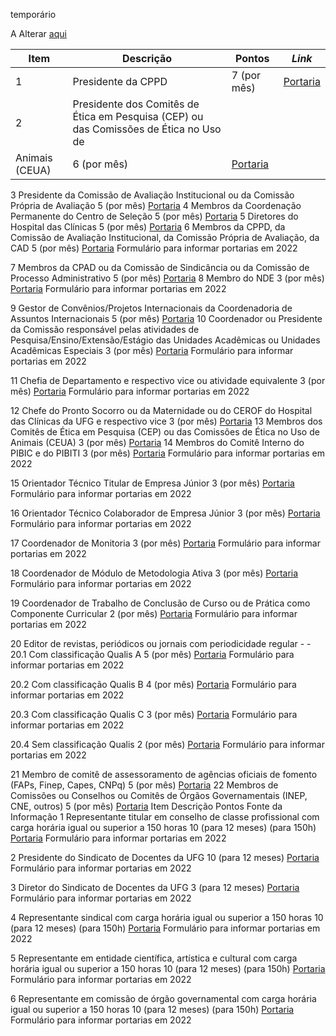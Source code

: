 temporário

A Alterar [aqui](https://docs.google.com/spreadsheets/d/1r7R49SosuoSZuDxSHp_M1s5jyZYC9O7KnHdICywnbtQ/edit?usp=drive_web&ouid=105036038655527034429)


|Item|Descrição|Pontos|**_Link_**|
|-|-|-|-|
|1|Presidente da CPPD|7 (por mês)|[Portaria](./portaria.md)|
|2|Presidente dos Comitês de Ética em Pesquisa (CEP) ou das Comissões de Ética no Uso de
Animais (CEUA)|6 (por mês)|[Portaria](./portaria.md)|


3	Presidente da Comissão de Avaliação Institucional ou da Comissão Própria de Avaliação	5
(por mês)	[Portaria](./portaria.md)
4	Membros da Coordenação Permanente do Centro de Seleção	5
(por mês)	[Portaria](./portaria.md)
5	Diretores do Hospital das Clínicas	5
(por mês)	[Portaria](./portaria.md)
6	Membros da CPPD, da Comissão de Avaliação Institucional, da Comissão Própria de Avaliação, da CAD	5
(por mês)	[Portaria](./portaria.md)
Formulário para informar portarias em 2022

7	Membros da CPAD ou da Comissão de Sindicância ou da Comissão de Processo Administrativo	5
(por mês)	[Portaria](./portaria.md)
8	Membro do NDE	3
(por mês)	[Portaria](./portaria.md)
Formulário para informar portarias em 2022

9	Gestor de Convênios/Projetos Internacionais da Coordenadoria de Assuntos Internacionais	5
(por mês)	[Portaria](./portaria.md)
10	Coordenador ou Presidente da Comissão responsável pelas atividades de Pesquisa/Ensino/Extensão/Estágio das Unidades Acadêmicas ou Unidades Acadêmicas Especiais	3
(por mês)	[Portaria](./portaria.md)
Formulário para informar portarias em 2022

11	Chefia de Departamento e respectivo vice ou atividade equivalente	3
(por mês)	[Portaria](./portaria.md)
Formulário para informar portarias em 2022

12	Chefe do Pronto Socorro ou da Maternidade ou do CEROF do Hospital das Clínicas da UFG e respectivo vice	3
(por mês)	[Portaria](./portaria.md)
13	Membros dos Comitês de Ética em Pesquisa (CEP) ou das Comissões de Ética no Uso de Animais (CEUA)	3
(por mês)	[Portaria](./portaria.md)
14	Membros do Comitê Interno do PIBIC e do PIBITI	3
(por mês)	[Portaria](./portaria.md)
Formulário para informar portarias em 2022

15	Orientador Técnico Titular de Empresa Júnior	3
(por mês)	[Portaria](./portaria.md)
Formulário para informar portarias em 2022

16	Orientador Técnico Colaborador de Empresa Júnior	3
(por mês)	[Portaria](./portaria.md)
Formulário para informar portarias em 2022

17	Coordenador de Monitoria	3
(por mês)	[Portaria](./portaria.md)
Formulário para informar portarias em 2022

18	Coordenador de Módulo de Metodologia Ativa	3
(por mês)	[Portaria](./portaria.md)
Formulário para informar portarias em 2022

19	Coordenador de Trabalho de Conclusão de Curso ou de Prática como Componente Curricular	2
(por mês)	[Portaria](./portaria.md)
Formulário para informar portarias em 2022

20	Editor de revistas, periódicos ou jornais com periodicidade regular	-	-
20.1	Com classificação Qualis A	5
(por mês)	[Portaria](./portaria.md)
Formulário para informar portarias em 2022

20.2	Com classificação Qualis B	4
(por mês)	[Portaria](./portaria.md)
Formulário para informar portarias em 2022

20.3	Com classificação Qualis C	3
(por mês)	[Portaria](./portaria.md)
Formulário para informar portarias em 2022

20.4	Sem classificação Qualis	2
(por mês)	[Portaria](./portaria.md)
Formulário para informar portarias em 2022

21	Membro de comitê de assessoramento de agências oficiais de fomento (FAPs, Finep, Capes, CNPq)	5
(por mês)	[Portaria](./portaria.md)
22	Membros de Comissões ou Conselhos ou Comitês de Órgãos Governamentais (INEP, CNE, outros)	5
(por mês)	[Portaria](./portaria.md)
Item	Descrição	Pontos	Fonte da Informação
1	Representante titular em conselho de classe profissional com carga horária igual ou superior a
150 horas	10
(para 12 meses)
(para 150h)	[Portaria](./portaria.md)
Formulário para informar portarias em 2022

2	Presidente do Sindicato de Docentes da UFG	10
(para 12 meses)	[Portaria](./portaria.md)
Formulário para informar portarias em 2022

3	Diretor do Sindicato de Docentes da UFG	3
(para 12 meses)	[Portaria](./portaria.md)
Formulário para informar portarias em 2022

4	Representante sindical com carga horária igual ou superior a 150 horas	10
(para 12 meses)
(para 150h)	[Portaria](./portaria.md)
Formulário para informar portarias em 2022

5	Representante em entidade científica, artística e cultural com carga horária igual ou superior a
150 horas	10
(para 12 meses)
(para 150h)	[Portaria](./portaria.md)
Formulário para informar portarias em 2022

6	Representante em comissão de órgão governamental com carga horária igual ou superior a 150 horas	10
(para 12 meses)
(para 150h)	[Portaria](./portaria.md)
Formulário para informar portarias em 2022



